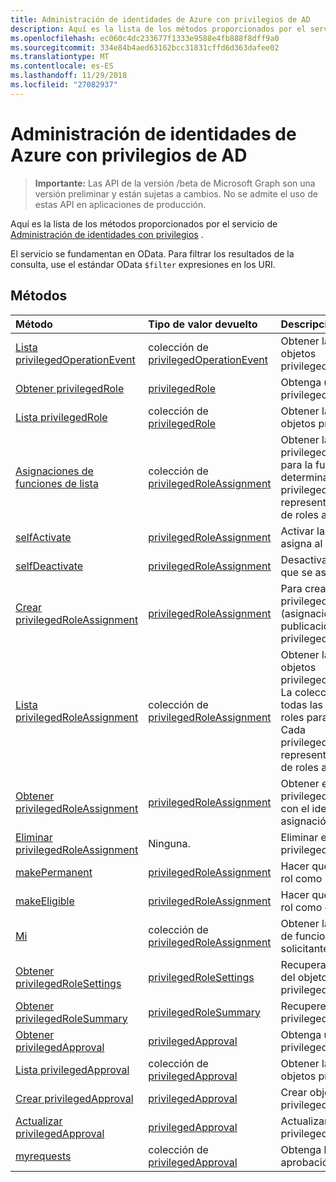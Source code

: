 ```yaml
---
title: Administración de identidades de Azure con privilegios de AD
description: Aquí es la lista de los métodos proporcionados por el servicio de administración de identidades con privilegios.
ms.openlocfilehash: ec060c4dc233677f1333e9588e4fb888f8dff9a0
ms.sourcegitcommit: 334e84b4aed63162bcc31831cffd6d363dafee02
ms.translationtype: MT
ms.contentlocale: es-ES
ms.lasthandoff: 11/29/2018
ms.locfileid: "27082937"
---
```

# <a name="azure-ad-privileged-identity-management"></a>Administración de identidades de Azure con privilegios de AD

> **Importante:** Las API de la versión /beta de Microsoft Graph son una versión preliminar y están sujetas a cambios. No se admite el uso de estas API en aplicaciones de producción.

Aquí es la lista de los métodos proporcionados por el servicio de [Administración de identidades con privilegios](https://azure.microsoft.com/en-us/documentation/articles/active-directory-privileged-identity-management-configure/) .

El servicio se fundamentan en OData. Para filtrar los resultados de la consulta, use el estándar OData ``$filter`` expresiones en los URI.

## <a name="methods"></a>Métodos

| Método           | Tipo de valor devuelto    |Descripción|
|:---------------|:--------|:----------|
|[Lista privilegedOperationEvent](../api/privilegedoperationevent-list.md) | colección de [privilegedOperationEvent](privilegedoperationevent.md) |Obtener la colección de objetos privilegedOperationEvent. |
|[Obtener privilegedRole](../api/privilegedrole-get.md) |[privilegedRole](privilegedrole.md)| Obtenga un objeto privilegedRole.|
|[Lista privilegedRole](../api/privilegedrole-list.md) | colección de [privilegedRole](privilegedrole.md) |Obtener la colección de objetos privilegedRole. |
|[Asignaciones de funciones de lista](../api/privilegedrole-list-assignments.md) | colección de [privilegedRoleAssignment](privilegedroleassignment.md) |Obtener la colección privilegedRoleAssignment para la función determinada. Cada privilegedRoleAssignment representa una asignación de roles a un usuario.|
|[selfActivate](../api/privilegedrole-selfactivate.md) | [privilegedRoleAssignment](privilegedroleassignment.md) |Activar la función que se asigna al solicitante.|
|[selfDeactivate](../api/privilegedrole-selfdeactivate.md) | [privilegedRoleAssignment](privilegedroleassignment.md) |Desactivación de la función que se asigna al solicitante.|
|[Crear privilegedRoleAssignment](../api/privilegedroleassignment-post-privilegedroleassignments.md) |[privilegedRoleAssignment](privilegedroleassignment.md)| Para crear un nuevo privilegedRoleAssignment (asignación de rol), la publicación de la colección privilegedRoleAssignments.|
|[Lista privilegedRoleAssignment](../api/privilegedroleassignment-list.md) | colección de [privilegedRoleAssignment](privilegedroleassignment.md) |Obtener la colección de objetos privilegedRoleAssignment. La colección contiene todas las asignaciones de roles para la organización. Cada privilegedRoleAssignment representa una asignación de roles a un usuario. |
|[Obtener privilegedRoleAssignment](../api/privilegedroleassignment-get.md) | [privilegedRoleAssignment](privilegedroleassignment.md)|Obtener el objeto privilegedRoleAssignment con el identificador de asignación especificada. |
|[Eliminar privilegedRoleAssignment](../api/privilegedroleassignment-delete.md) | Ninguna. |Eliminar el objeto privilegedRoleAssignment. |
|[makePermanent](../api/privilegedroleassignment-makepermanent.md) | [privilegedRoleAssignment](privilegedroleassignment.md) |Hacer que la asignación de rol como permanente. |
|[makeEligible](../api/privilegedroleassignment-makeeligible.md) | [privilegedRoleAssignment](privilegedroleassignment.md) |Hacer que la asignación de rol como elegibles. |
|[Mi](../api/privilegedroleassignment-my.md) | colección de [privilegedRoleAssignment](privilegedroleassignment.md)|Obtener las asignaciones de funciones del solicitante. |
|[Obtener privilegedRoleSettings](../api/privilegedrolesettings-get.md) | [privilegedRoleSettings](../resources/privilegedrolesettings.md)|Recuperar las propiedades del objeto privilegedRoleSettings. |
|[Obtener privilegedRoleSummary](../api/privilegedrolesummary-get.md) | [privilegedRoleSummary](../resources/privilegedrolesummary.md)|Recupere el objeto privilegedRoleSummary. |
|[Obtener privilegedApproval](../api/privilegedapproval-get.md) |[privilegedApproval](privilegedapproval.md)| Obtenga un objeto privilegedApproval.|
|[Lista privilegedApproval](../api/privilegedapproval-list.md) | colección de [privilegedApproval](privilegedapproval.md) |Obtener la colección de objetos privilegedApproval. |
|[Crear privilegedApproval](../api/privilegedapproval-post-privilegedapproval.md) | [privilegedApproval](privilegedapproval.md)    |Crear objeto privilegedApproval. |
|[Actualizar privilegedApproval](../api/privilegedapproval-update.md) | [privilegedApproval](privilegedapproval.md) |Actualizar el objeto privilegedApproval. |
|[myrequests](../api/privilegedapproval-myrequests.md) | colección de [privilegedApproval](privilegedapproval.md)|Obtenga las solicitudes de aprobación del solicitante. |

<!-- uuid: 8fcb5dbc-d5aa-4681-8e31-b001d5168d79
2015-10-25 14:57:30 UTC -->
<!-- {
  "type": "#page.annotation",
  "description": "Service root",
  "keywords": "",
  "section": "documentation",
  "tocPath": ""
}-->
